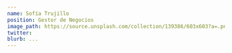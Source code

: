 ```yaml
---
name: Sofía Trujillo
position: Gestor de Negocios
image_path: https://source.unsplash.com/collection/139386/603x603?a=.png
twitter: 
blurb: ...
---
```

